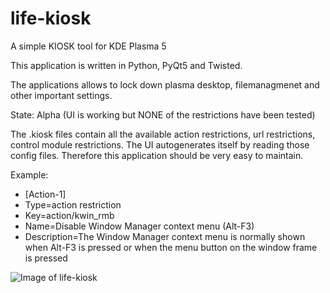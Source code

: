 # life-kiosk

A simple KIOSK tool for KDE Plasma 5

This application is written in Python, PyQt5 and Twisted.

The applications allows to lock down plasma desktop, filemanagmenet and other important settings.

State:  Alpha (UI is working but NONE of the restrictions have been tested)

The .kiosk files contain all the available action restrictions, url restrictions, control module restrictions.
The UI autogenerates itself by reading those config files. Therefore this application should be very easy to maintain.


Example:

* [Action-1]
* Type=action restriction
* Key=action/kwin_rmb
* Name=Disable Window Manager context menu (Alt-F3)
* Description=The Window Manager context menu is normally shown when Alt-F3 is pressed or when the menu button on the window frame is pressed




![Image of life-kiosk](http://life-edu.eu/images/life-kiosk1.gif)



